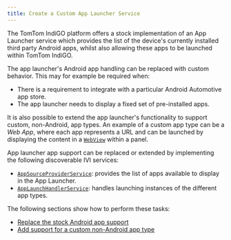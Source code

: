 ```yaml
---
title: Create a Custom App Launcher Service
---
```


The TomTom IndiGO platform offers a stock implementation of an App Launcher service which provides
the list of the device's currently installed third party Android apps, whilst also allowing these
apps to be launched within TomTom IndiGO.

The app launcher's Android app handling can be replaced with custom behavior. This may for example
be required when:
- There is a requirement to integrate with a particular Android Automotive app store.
- The app launcher needs to display a fixed set of pre-installed apps.


It is also possible to extend the app launcher's functionality to support custom, non-Android, app 
types. An example of a custom app type can be a _Web App_, where each app 
represents a URL and can be launched by displaying the content in a 
[`WebView`](https://developer.android.com/reference/android/webkit/WebView) within a panel.

App launcher app support can be replaced or extended by implementing the following discoverable IVI
services:

- [`AppSourceProviderService`](TTIVI_INDIGO_API): provides the list of apps available to display in
  the App Launcher.
- [`AppLaunchHandlerService`](TTIVI_INDIGO_API): handles launching instances of the different app
  types.

The following sections show how to perform these tasks:
- [Replace the stock Android app support](/tomtom-indigo/documentation/tutorials-and-examples/app-launcher/android-apps/replace-the-stock-android-app-support)
- [Add support for a custom non-Android app type](/tomtom-indigo/documentation/tutorials-and-examples/app-launcher/custom-apps/add-support-for-a-custom-non-android-app-type)



